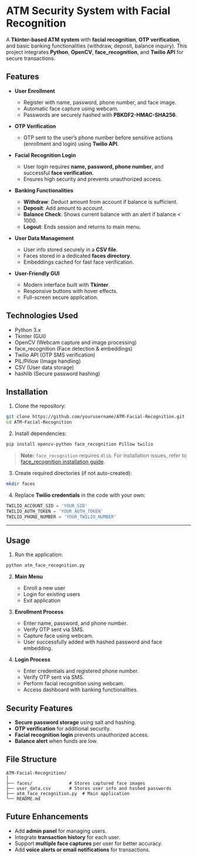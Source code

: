 
# ATM Security System with Facial Recognition

A **Tkinter-based ATM system** with **facial recognition**, **OTP verification**, and basic banking functionalities (withdraw, deposit, balance inquiry). This project integrates **Python**, **OpenCV**, **face_recognition**, and **Twilio API** for secure transactions.


## Features

* **User Enrollment**

  * Register with name, password, phone number, and face image.
  * Automatic face capture using webcam.
  * Passwords are securely hashed with **PBKDF2-HMAC-SHA256**.

* **OTP Verification**

  * OTP sent to the user’s phone number before sensitive actions (enrollment and login) using **Twilio API**.

* **Facial Recognition Login**

  * User login requires **name, password, phone number**, and successful **face verification**.
  * Ensures high security and prevents unauthorized access.

* **Banking Functionalities**

  * **Withdraw**: Deduct amount from account if balance is sufficient.
  * **Deposit**: Add amount to account.
  * **Balance Check**: Shows current balance with an alert if balance < 1000.
  * **Logout**: Ends session and returns to main menu.

* **User Data Management**

  * User info stored securely in a **CSV file**.
  * Faces stored in a dedicated **faces directory**.
  * Embeddings cached for fast face verification.

* **User-Friendly GUI**

  * Modern interface built with **Tkinter**.
  * Responsive buttons with hover effects.
  * Full-screen secure application.


## Technologies Used

* Python 3.x
* Tkinter (GUI)
* OpenCV (Webcam capture and image processing)
* face_recognition (Face detection & embeddings)
* Twilio API (OTP SMS verification)
* PIL/Pillow (Image handling)
* CSV (User data storage)
* hashlib (Secure password hashing)


## Installation

1. Clone the repository:

```bash
git clone https://github.com/yourusername/ATM-Facial-Recognition.git
cd ATM-Facial-Recognition
```

2. Install dependencies:

```bash
pip install opencv-python face_recognition Pillow twilio
```

> **Note:** `face_recognition` requires `dlib`. For installation issues, refer to [face_recognition installation guide](https://github.com/ageitgey/face_recognition#installation).

3. Create required directories (if not auto-created):

```bash
mkdir faces
```

4. Replace **Twilio credentials** in the code with your own:

```python
TWILIO_ACCOUNT_SID = 'YOUR_SID'
TWILIO_AUTH_TOKEN = 'YOUR_AUTH_TOKEN'
TWILIO_PHONE_NUMBER = 'YOUR_TWILIO_NUMBER'
```

---

## Usage

1. Run the application:

```bash
python atm_face_recognition.py
```

2. **Main Menu**

   * Enroll a new user
   * Login for existing users
   * Exit application

3. **Enrollment Process**

   * Enter name, password, and phone number.
   * Verify OTP sent via SMS.
   * Capture face using webcam.
   * User successfully added with hashed password and face embedding.

4. **Login Process**

   * Enter credentials and registered phone number.
   * Verify OTP sent via SMS.
   * Perform facial recognition using webcam.
   * Access dashboard with banking functionalities.


## Security Features

* **Secure password storage** using salt and hashing.
* **OTP verification** for additional security.
* **Facial recognition login** prevents unauthorized access.
* **Balance alert** when funds are low.



## File Structure

```
ATM-Facial-Recognition/
│
├── faces/              # Stores captured face images
├── user_data.csv       # Stores user info and hashed passwords
├── atm_face_recognition.py  # Main application
└── README.md
```



## Future Enhancements

* Add **admin panel** for managing users.
* Integrate **transaction history** for each user.
* Support **multiple face captures** per user for better accuracy.
* Add **voice alerts or email notifications** for transactions.



